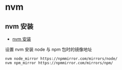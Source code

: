 # nvm


## nvm 安装
- [nvm 安装](https://www.freecodecamp.org/news/node-version-manager-nvm-install-guide/)

设置 nvm 安装 node 与 npm 包时的镜像地址
```
nvm node_mirror https://npmmirror.com/mirrors/node/
nvm npm_mirror https://npmmirror.com/mirrors/npm/
```